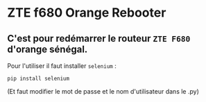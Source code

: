 # ZTE f680 Orange Rebooter
C'est pour redémarrer le routeur ``ZTE F680`` d'orange sénégal.
---
Pour l'utiliser il faut installer ``selenium`` :
```
pip install selenium
```

(Et faut modifier le mot de passe et le nom d'utilisateur dans le .py)
